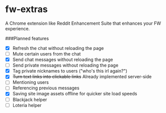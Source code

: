 # fw-extras
A Chrome extension like Reddit Enhancement Suite that enhances your FW experience.


###Planned features
- [X] Refresh the chat without reloading the page
- [ ] Mute certain users from the chat
- [X] Send chat messages without reloading the page
- [ ] Send private messages without reloading the page
- [X] Tag private nicknames to users ("who's this irl again?")
- [X] ~~Turn text links into clickable links~~ Already implemented server-side
- [ ] Mentioning users
- [ ] Referencing previous messages
- [X] Saving site image assets offline for quicker site load speeds
- [ ] Blackjack helper
- [ ] Loteria helper
